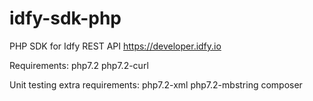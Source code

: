 # idfy-sdk-php
PHP SDK for Idfy REST API https://developer.idfy.io


Requirements:
php7.2 php7.2-curl


Unit testing extra requirements:
php7.2-xml php7.2-mbstring composer
